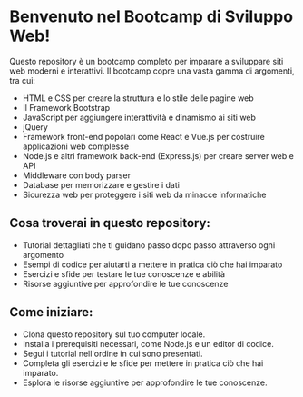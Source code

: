 # Benvenuto nel Bootcamp di Sviluppo Web!
Questo repository è un bootcamp completo per imparare a sviluppare siti web moderni e interattivi. Il bootcamp copre una vasta gamma di argomenti, tra cui:

* HTML e CSS per creare la struttura e lo stile delle pagine web
* Il Framework Bootstrap 
* JavaScript per aggiungere interattività e dinamismo ai siti web
* jQuery 
* Framework front-end popolari come React e Vue.js per costruire applicazioni web complesse
* Node.js e altri framework back-end (Express.js) per creare server web e API
* Middleware con body parser
* Database per memorizzare e gestire i dati
* Sicurezza web per proteggere i siti web da minacce informatiche
## Cosa troverai in questo repository:
* Tutorial dettagliati che ti guidano passo dopo passo attraverso ogni argomento
* Esempi di codice per aiutarti a mettere in pratica ciò che hai imparato
* Esercizi e sfide per testare le tue conoscenze e abilità
* Risorse aggiuntive per approfondire le tue conoscenze
## Come iniziare:
* Clona questo repository sul tuo computer locale.
* Installa i prerequisiti necessari, come Node.js e un editor di codice.
* Segui i tutorial nell'ordine in cui sono presentati.
* Completa gli esercizi e le sfide per mettere in pratica ciò che hai imparato.
* Esplora le risorse aggiuntive per approfondire le tue conoscenze.
